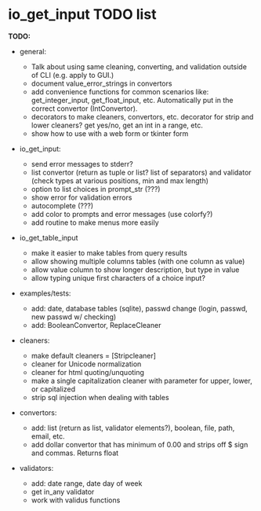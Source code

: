 
# io_get_input TODO list

**TODO:**

* general:
    * Talk about using same cleaning, converting, and validation outside of CLI (e.g. apply to GUI.)
    * document value_error_strings in convertors
    * add convenience functions for common scenarios like: get_integer_input, get_float_input, etc. Automatically put in
        the correct convertor (IntConvertor).
    * decorators to make cleaners, convertors, etc. decorator for strip and lower cleaners? 
        get yes/no, get an int in a range, etc.
    * show how to use with a web form or tkinter form
    
* io_get_input:
    * send error messages to stderr?
    * list convertor (return as tuple or list? list of separators) and validator (check types at various positions, min and max length)
    * option to list choices in prompt_str (???)
    * show error for validation errors
    * autocomplete (???)
    * add color to prompts and error messages (use colorfy?)
    * add routine to make menus more easily

* io_get_table_input
    * make it easier to make tables from query results
    * allow showing multiple columns tables (with one column as value)
    * allow value column to show longer description, but type in value
    * allow typing unique first characters of a choice input?
       
* examples/tests:
    * add: date, database tables (sqlite), passwd change (login, passwd, new passwd w/ checking)
    * add: BooleanConvertor, ReplaceCleaner

* cleaners:
    * make default cleaners = [Stripcleaner]
    * cleaner for Unicode normalization
    * cleaner for html quoting/unquoting
    * make a single capitalization cleaner with parameter for upper, lower, or capitalized
    * strip sql injection when dealing with tables

* convertors:
    * add: list (return as list, validator elements?), boolean, file, path, email, etc.
    * add dollar convertor that has minimum of 0.00 and strips off $ sign and commas. Returns float
 
* validators:
    * add: date range, date day of week
    * get in_any validator
    * work with validus functions